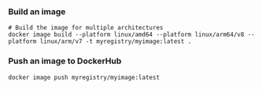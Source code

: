 ### Build an image
```
# Build the image for multiple architectures
docker image build --platform linux/amd64 --platform linux/arm64/v8 --platform linux/arm/v7 -t myregistry/myimage:latest .
```

### Push an image to DockerHub
```
docker image push myregistry/myimage:latest
```
